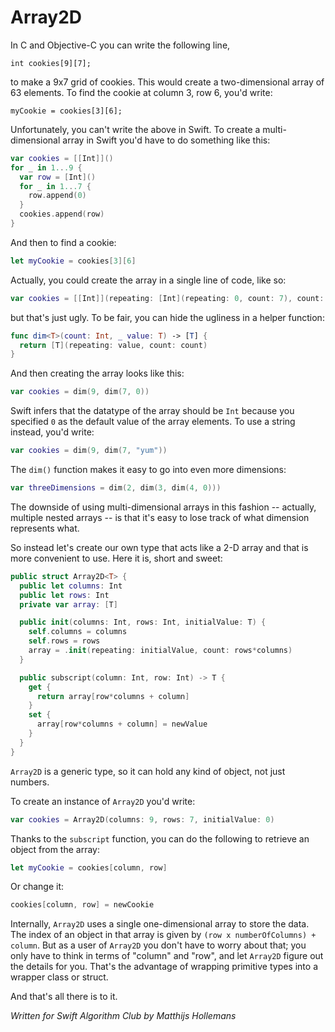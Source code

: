 # Array2D

In C and Objective-C you can write the following line,

	int cookies[9][7];
	
to make a 9x7 grid of cookies. This would create a two-dimensional array of 63 elements. To find the cookie at column 3, row 6, you'd write:

	myCookie = cookies[3][6];
	
Unfortunately, you can't write the above in Swift. To create a multi-dimensional array in Swift you'd have to do something like this:

```swift
var cookies = [[Int]]()
for _ in 1...9 {
  var row = [Int]()
  for _ in 1...7 {
    row.append(0)
  }
  cookies.append(row)
}
```

And then to find a cookie:

```swift
let myCookie = cookies[3][6]
```

Actually, you could create the array in a single line of code, like so:

```swift
var cookies = [[Int]](repeating: [Int](repeating: 0, count: 7), count: 9)
```

but that's just ugly. To be fair, you can hide the ugliness in a helper function:

```swift
func dim<T>(count: Int, _ value: T) -> [T] {
  return [T](repeating: value, count: count)
}
```

And then creating the array looks like this:

```swift
var cookies = dim(9, dim(7, 0))
```

Swift infers that the datatype of the array should be `Int` because you specified `0` as the default value of the array elements. To use a string instead, you'd write:

```swift
var cookies = dim(9, dim(7, "yum"))
```

The `dim()` function makes it easy to go into even more dimensions:

```swift
var threeDimensions = dim(2, dim(3, dim(4, 0)))
```

The downside of using multi-dimensional arrays in this fashion -- actually, multiple nested arrays -- is that it's easy to lose track of what dimension represents what.

So instead let's create our own type that acts like a 2-D array and that is more convenient to use. Here it is, short and sweet:

```swift
public struct Array2D<T> {
  public let columns: Int
  public let rows: Int
  private var array: [T]

  public init(columns: Int, rows: Int, initialValue: T) {
    self.columns = columns
    self.rows = rows
    array = .init(repeating: initialValue, count: rows*columns)
  }

  public subscript(column: Int, row: Int) -> T {
    get {
      return array[row*columns + column]
    }
    set {
      array[row*columns + column] = newValue
    }
  }
}
```

`Array2D` is a generic type, so it can hold any kind of object, not just numbers.

To create an instance of `Array2D` you'd write:

```swift
var cookies = Array2D(columns: 9, rows: 7, initialValue: 0)
```

Thanks to the `subscript` function, you can do the following to retrieve an object from the array:

```swift
let myCookie = cookies[column, row]
```

Or change it:

```swift
cookies[column, row] = newCookie
```

Internally, `Array2D` uses a single one-dimensional array to store the data. The index of an object in that array is given by `(row x numberOfColumns) + column`. But as a user of `Array2D` you don't have to worry about that; you only have to think in terms of "column" and "row", and let `Array2D` figure out the details for you. That's the advantage of wrapping primitive types into a wrapper class or struct.

And that's all there is to it.

*Written for Swift Algorithm Club by Matthijs Hollemans*
